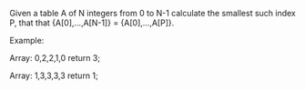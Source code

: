 Given a table A of N integers from 0 to N-1 calculate the smallest such index P, that that {A[0],...,A[N-1]} = {A[0],...,A[P]}.

Example:

Array:
0,2,2,1,0
return 3;

Array:
1,3,3,3,3
return 1;
